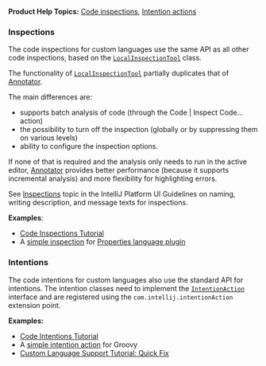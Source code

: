 [//]: # (title: Code Inspections and Intentions)

<!-- Copyright 2000-2022 JetBrains s.r.o. and other contributors. Use of this source code is governed by the Apache 2.0 license that can be found in the LICENSE file. -->

<microformat>

**Product Help Topics:** [Code inspections](https://www.jetbrains.com/help/idea/code-inspection.html), [Intention actions](https://www.jetbrains.com/help/idea/intention-actions.html)

</microformat>

### Inspections

The code inspections for custom languages use the same API as all other code inspections, based on the [`LocalInspectionTool`](%gh-ic%/platform/analysis-api/src/com/intellij/codeInspection/LocalInspectionTool.java) class.

The functionality of [`LocalInspectionTool`](%gh-ic%/platform/analysis-api/src/com/intellij/codeInspection/LocalInspectionTool.java) partially duplicates that of [Annotator](syntax_highlighting_and_error_highlighting.md#annotator).

The main differences are:
- supports batch analysis of code (through the <menupath>Code | Inspect Code...</menupath> action)
- the possibility to turn off the inspection (globally or by suppressing them on various levels)
- ability to configure the inspection options.

If none of that is required and the analysis only needs to run in the active editor, [Annotator](syntax_highlighting_and_error_highlighting.md#annotator) provides better performance (because it supports incremental analysis) and more flexibility for highlighting errors.

See [Inspections](https://jetbrains.design/intellij/text/inspections/) topic in the IntelliJ Platform UI Guidelines on naming, writing description, and message texts for inspections.

**Examples**:
- [Code Inspections Tutorial](code_inspections.md)
- A [simple inspection](%gh-ic%/plugins/properties/properties-psi-impl/src/com/intellij/lang/properties/codeInspection/TrailingSpacesInPropertyInspection.java) for [Properties language plugin](%gh-ic%/plugins/properties)

### Intentions

The code intentions for custom languages also use the standard API for intentions.
The intention classes need to implement the [`IntentionAction`](%gh-ic%/platform/analysis-api/src/com/intellij/codeInsight/intention/IntentionAction.java) interface and are registered using the `com.intellij.intentionAction` extension point.

**Examples:**
- [Code Intentions Tutorial](code_intentions.md)
- A [simple intention action](%gh-ic%/plugins/groovy/src/org/jetbrains/plugins/groovy/intentions/control/SplitIfIntention.java) for Groovy
- [Custom Language Support Tutorial: Quick Fix](quick_fix.md)

